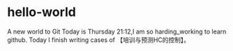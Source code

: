 # hello-world
A new world to Git
Today is Thursday 21:12,I am so harding_working to learn github. Today I finish writing cases of 【培训与预测HC的控制】。
